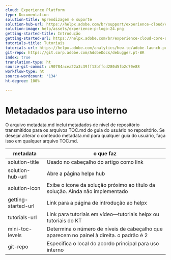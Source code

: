 ```yaml
---
cloud: Experience Platform
type: Documentation
solution-title: Aprendizagem e suporte
solution-hub-url: https://helpx.adobe.com/br/support/experience-cloud/core-services.html
solution-image: help/assets/experience-p-logo-24.png
getting-started-title: Introdução
getting-started-url: https://helpx.adobe.com/br/experience-cloud-core-services/get-started.html
tutorials-title: Tutoriais
tutorials-url: https://helpx.adobe.com/analytics/how-to/adobe-launch-publishing-process.html
git-repo: https://git.corp.adobe.com/AdobeDocs/debugger.pt-BR
index: true
translation-type: ht
source-git-commit: c90784acea22a3c39ff13bffcd280d5fb2c70e88
workflow-type: ht
source-wordcount: '134'
ht-degree: 100%

---
```



# Metadados para uso interno

O arquivo metadata.md inclui metadados de nível de repositório transmitidos para os arquivos TOC.md do guia do usuário no repositório. Se desejar alterar o conteúdo metadata.md para qualquer guia do usuário, faça isso em qualquer arquivo TOC.md.

| metadata | o que faz |
|--- |--- |
| solution-title | Usado no cabeçalho do artigo como link |
| solution-hub-url | Abre a página helpx hub |
| solution-icon | Exibe o ícone da solução próximo ao título da solução. Ainda não implementado |
| getting-started-url | Link para a página de introdução ao helpx |
| tutorials-url | Link para tutoriais em vídeo—tutoriais helpx ou tutoriais do KT |
| mini-toc-levels | Determina o número de níveis de cabeçalho que aparecem no painel à direita. o padrão é 2 |
| git-repo | Especifica o local do acordo principal para uso interno |
